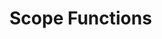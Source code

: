 # Scope Functions


<script src="https://gist.github.com/pambrose/57d58dc6776fec15bc7452dfc8b96d75.js"></script>
